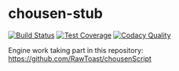 # chousen-stub

[![Build Status](https://travis-ci.org/RawToast/chousen.svg?branch=master)](https://travis-ci.org/RawToast/chousen) 
[![Test Coverage](https://coveralls.io/repos/github/RawToast/chousen/badge.svg?branch=master)](https://coveralls.io/github/RawToast/chousen)
[![Codacy Quality](https://api.codacy.com/project/badge/grade/cfd1ba4541f043919f5960dcce048600)](https://www.codacy.com/app/RawToast/chousen)

Engine work taking part in this repository: https://github.com/RawToast/chousenScript
